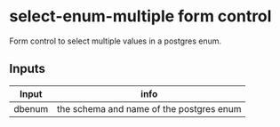 # select-enum-multiple form control

Form control to select multiple values in a postgres enum.

## Inputs 

| Input | info |
| -- | -- |
| dbenum | the schema and name of the postgres enum |
 